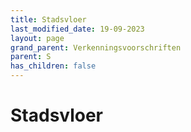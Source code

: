 ```yaml
---
title: Stadsvloer
last_modified_date: 19-09-2023
layout: page
grand_parent: Verkenningsvoorschriften
parent: S
has_children: false
---
```


Stadsvloer
==========

